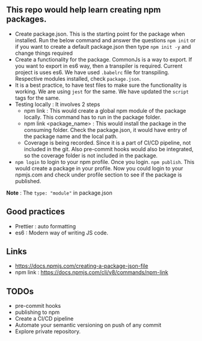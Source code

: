 ## This repo would help learn creating npm packages.

- Create package.json. This is the starting point for the package when installed. Run the below command and answer the questions `npm init` or if you want to create a default package.json then type `npm init -y` and change things required
- Create a functionality for the package. CommonJs is a way to export. If you want to export in es6 way, then a transpiler is required. Current project is uses es6. We have used `.babelrc` file for transpiling. Respective modules installed, check `package.json`.
- It is a best practice, to have test files to make sure the functionality is working. We are using `jest` for the same. We have updated the `script` tags for the same.
- Testing locally : It involves 2 steps
  - npm link : This would create a global npm module of the package locally. This command has to run in the package folder.
  - npm link <package_name> : This would install the package in the consuming folder. Check the package.json, it would have entry of the package name and the local path.
  - Coverage is being recorded. Since it is a part of CI/CD pipeline, not included in the git. Also pre-commit hooks would also be integrated, so the coverage folder is not included in the package.
- `npm login` to login to your npm profile. Once you login. `npm publish`. This would create a package in your profile. Now you could login to your npmjs.com and check under profile section to see if the package is published.

**Note** : The `type: "module"` in package.json

## Good practices

- Prettier : auto formatting
- es6 : Modern way of writing JS code.

## Links

- https://docs.npmjs.com/creating-a-package-json-file
- npm link : https://docs.npmjs.com/cli/v8/commands/npm-link

## TODOs

- pre-commit hooks
- publishing to npm
- Create a CI/CD pipeline
- Automate your semantic versioning on push of any commit
- Explore private repository.
